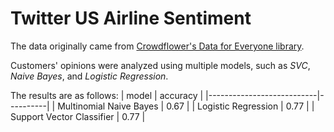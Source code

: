 # Twitter US Airline Sentiment

The data originally came from [Crowdflower's Data for Everyone library](https://appen.com/pre-labeled-datasets/).

Customers' opinions were analyzed using multiple models, such as *SVC*, *Naive Bayes*, and *Logistic Regression*.

The results are as follows:
| model                     | accuracy |
|---------------------------|----------|
| Multinomial Naive Bayes   | 0.67     |
| Logistic Regression       | 0.77     |
| Support Vector Classifier | 0.77     |